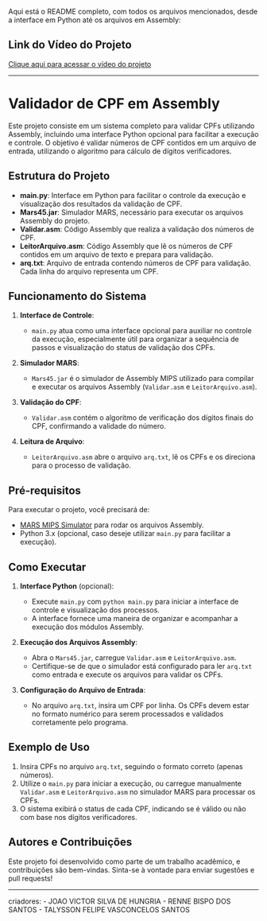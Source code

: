Aqui está o README completo, com todos os arquivos mencionados, desde a interface em Python até os arquivos em Assembly:
## Link do Vídeo do Projeto
<a href="https://drive.google.com/file/d/1H5_oS_gc0EYSSIMyz1sMAOAMZcwXp7zK/view?usp=drive_link" target="_blank">Clique aqui para acessar o vídeo do projeto</a>

---

# Validador de CPF em Assembly

Este projeto consiste em um sistema completo para validar CPFs utilizando Assembly, incluindo uma interface Python opcional para facilitar a execução e controle. O objetivo é validar números de CPF contidos em um arquivo de entrada, utilizando o algoritmo para cálculo de dígitos verificadores.

## Estrutura do Projeto

- **main.py**: Interface em Python para facilitar o controle da execução e visualização dos resultados da validação de CPF.
- **Mars45.jar**: Simulador MARS, necessário para executar os arquivos Assembly do projeto.
- **Validar.asm**: Código Assembly que realiza a validação dos números de CPF.
- **LeitorArquivo.asm**: Código Assembly que lê os números de CPF contidos em um arquivo de texto e prepara para validação.
- **arq.txt**: Arquivo de entrada contendo números de CPF para validação. Cada linha do arquivo representa um CPF.

## Funcionamento do Sistema

1. **Interface de Controle**:
   - `main.py` atua como uma interface opcional para auxiliar no controle da execução, especialmente útil para organizar a sequência de passos e visualização do status de validação dos CPFs.

2. **Simulador MARS**:
   - `Mars45.jar` é o simulador de Assembly MIPS utilizado para compilar e executar os arquivos Assembly (`Validar.asm` e `LeitorArquivo.asm`).

3. **Validação do CPF**:
   - `Validar.asm` contém o algoritmo de verificação dos dígitos finais do CPF, confirmando a validade do número.

4. **Leitura de Arquivo**:
   - `LeitorArquivo.asm` abre o arquivo `arq.txt`, lê os CPFs e os direciona para o processo de validação.

## Pré-requisitos

Para executar o projeto, você precisará de:
- [MARS MIPS Simulator](http://courses.missouristate.edu/kenvollmar/mars/) para rodar os arquivos Assembly.
- Python 3.x (opcional, caso deseje utilizar `main.py` para facilitar a execução).

## Como Executar

1. **Interface Python** (opcional):
   - Execute `main.py` com `python main.py` para iniciar a interface de controle e visualização dos processos.
   - A interface fornece uma maneira de organizar e acompanhar a execução dos módulos Assembly.

2. **Execução dos Arquivos Assembly**:
   - Abra o `Mars45.jar`, carregue `Validar.asm` e `LeitorArquivo.asm`.
   - Certifique-se de que o simulador está configurado para ler `arq.txt` como entrada e execute os arquivos para validar os CPFs.

3. **Configuração do Arquivo de Entrada**:
   - No arquivo `arq.txt`, insira um CPF por linha. Os CPFs devem estar no formato numérico para serem processados e validados corretamente pelo programa.

## Exemplo de Uso

1. Insira CPFs no arquivo `arq.txt`, seguindo o formato correto (apenas números).
2. Utilize o `main.py` para iniciar a execução, ou carregue manualmente `Validar.asm` e `LeitorArquivo.asm` no simulador MARS para processar os CPFs.
3. O sistema exibirá o status de cada CPF, indicando se é válido ou não com base nos dígitos verificadores.

## Autores e Contribuições

Este projeto foi desenvolvido como parte de um trabalho acadêmico, e contribuições são bem-vindas. Sinta-se à vontade para enviar sugestões e pull requests!

--- 
criadores: 
        - JOAO VICTOR SILVA DE HUNGRIA
        - RENNE BISPO DOS SANTOS
        - TALYSSON FELIPE VASCONCELOS SANTOS
